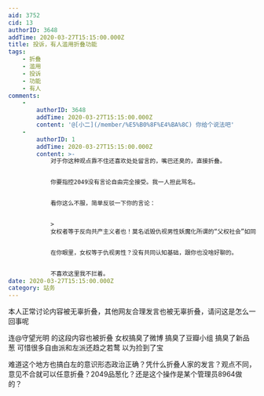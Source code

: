 ```yaml
---
aid: 3752
cid: 13
authorID: 3648
addTime: 2020-03-27T15:15:00.000Z
title: 投诉，有人滥用折叠功能
tags:
    - 折叠
    - 滥用
    - 投诉
    - 功能
    - 有人
comments:
    -
        authorID: 3648
        addTime: 2020-03-27T15:15:00.000Z
        content: '@[小二](/member/%E5%B0%8F%E4%BA%8C) 你给个说法吧'
    -
        authorID: 1
        addTime: 2020-03-27T15:15:00.000Z
        content: >-
            对于你这种观点靠不住还喜欢处处留言的，嘴巴还臭的，直接折叠。


            你要指控2049没有言论自由完全接受。我一人担此骂名。


            看你这么不服，简单反驳一下你的言论：


            >
            女权者等于反向共产主义者也！莫名诋毁仇视男性妖魔化所谓的“父权社会”如同仇视地主阶级、资本阶级和私人财产一样，愚昧无知和疯狂！称之为精神上的女红卫兵不为过，逐渐成为全世界都唾弃的产物


            在你眼里，女权等于仇视男性？没有共同认知基础，跟你也没啥好聊的。


            不喜欢这里我不拦着。
date: 2020-03-27T15:15:00.000Z
category: 站务
---
```


本人正常讨论内容被无辜折叠，其他网友合理发言也被无辜折叠，请问这是怎么一回事呢

连@守望光明 的这段内容也被折叠 女权搞臭了微博 搞臭了豆瓣小组 搞臭了新品葱 可惜很多自由派和左派还趋之若鹜 以为捡到了宝

难道这个地方也搞白左的意识形态政治正确？凭什么折叠人家的发言？观点不同，意见不合就可以任意折叠？2049品葱化？还是这个操作是某个管理员8964做的？
